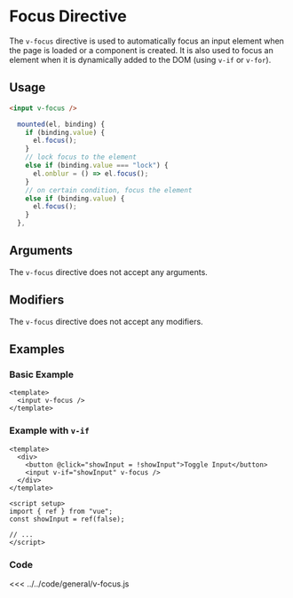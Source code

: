 # Focus Directive

The `v-focus` directive is used to automatically focus an input element when the page is loaded or a component is created. It is also used to focus an element when it is dynamically added to the DOM (using `v-if` or `v-for`).

## Usage

```html
<input v-focus />
```

```js
  mounted(el, binding) {
    if (binding.value) {
      el.focus();
    }
    // lock focus to the element
    else if (binding.value === "lock") {
      el.onblur = () => el.focus();
    }
    // on certain condition, focus the element
    else if (binding.value) {
      el.focus();
    }
  },
```

## Arguments

The `v-focus` directive does not accept any arguments.

## Modifiers

The `v-focus` directive does not accept any modifiers.

## Examples

### Basic Example

```vue
<template>
  <input v-focus />
</template>
```

### Example with `v-if`

```vue
<template>
  <div>
    <button @click="showInput = !showInput">Toggle Input</button>
    <input v-if="showInput" v-focus />
  </div>
</template>

<script setup>
import { ref } from "vue";
const showInput = ref(false);

// ...
</script>
```

### Code

<<< ../../code/general/v-focus.js
